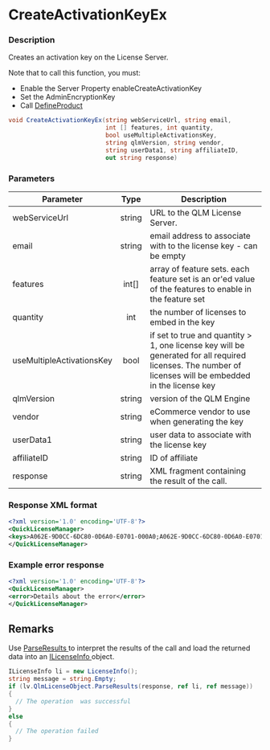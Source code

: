 # CreateActivationKeyEx

### Description

Creates an activation key on the License Server.

Note that to call this function, you must:

* Enable the Server Property enableCreateActivationKey
* Set the AdminEncryptionKey
* Call [DefineProduct](https://soraco.readme.io/reference/defineproduct)

```c#
void CreateActivationKeyEx(string webServiceUrl, string email, 
                           int [] features, int quantity, 
                           bool useMultipleActivationsKey, 
                           string qlmVersion, string vendor, 
                           string userData1, string affiliateID, 
                           out string response)
```

### Parameters

| Parameter                 |  Type  | Description                                                                                                                                              |
| ------------------------- | :----: | -------------------------------------------------------------------------------------------------------------------------------------------------------- |
| webServiceUrl             | string | URL to the QLM License Server.                                                                                                                           |
| email                     | string | email address to associate with to the license key - can be empty                                                                                        |
| features                  | int\[] | array of feature sets. each feature set is an or'ed value of the features to enable in the feature set                                                   |
| quantity                  |   int  | the number of licenses to embed in the key                                                                                                               |
| useMultipleActivationsKey |  bool  | if set to true and quantity > 1, one license key will be generated for all required licenses. The number of licenses will be embedded in the license key |
| qlmVersion                | string | version of the QLM Engine                                                                                                                                |
| vendor                    | string | eCommerce vendor to use when generating the key                                                                                                          |
| userData1                 | string | user data to associate with the license key                                                                                                              |
| affiliateID               | string | ID of affiliate                                                                                                                                          |
| response                  | string | XML fragment containing the result of the call.                                                                                                          |

### Response XML format

```xml
<?xml version='1.0' encoding='UTF-8'?>
<QuickLicenseManager>
<keys>A062E-9D0CC-6DC80-0D6A0-E0701-000A0;A062E-9D0CC-6DC80-0D6A0-E0701-000A0</keys>
</QuickLicenseManager>
```

### Example error response

```xml
<?xml version='1.0' encoding='UTF-8'?>
<QuickLicenseManager>
<error>Details about the error</error>
</QuickLicenseManager>
```

## Remarks

Use [ParseResults ](https://soraco.readme.io/reference/parseresults)to interpret the results of the call and load the returned data into an [ILicenseInfo ](https://soraco.readme.io/reference/ilicenseinfo)object.

```c#
ILicenseInfo li = new LicenseInfo();
string message = string.Empty;
if (lv.QlmLicenseObject.ParseResults(response, ref li, ref message))
{
  // The operation  was successful	
}
else
{
  // The operation failed
}
```
